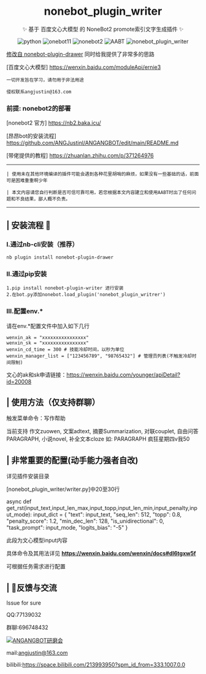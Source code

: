 <div align="center">

# nonebot_plugin_writer

✨ 基于 百度文心大模型 的 NoneBot2 promote索引文字生成插件 ✨

</div>

<p align="center">

<img src="https://img.shields.io/badge/python-3.10-blue.svg" alt="python">
<img src="https://img.shields.io/badge/Onebot-v11-lightgrey" alt="onebot11">
<img src="https://img.shields.io/badge/nonebot-2.0.0b4-orange" alt="nonebot2">
<img src="https://img.shields.io/github/last-commit/ANGJustinl/nonebot_plugin_writer.svg?label=Updated&logo=github&cacheSeconds=600" alt="AABT">   
<img src="https://github.com/ANGJustinl/nonebot_plugin_writer/total.svg?label=Downloads&logo=github&cacheSeconds=600" alt="nonebot_plugin_writer">  
</p>  
  
[修改自 nonebot-plugin-drawer](https://github.com/CrazyBoyM/nonebot-plugin-drawer) 同时给我提供了非常多的思路

[百度文心大模型] https://wenxin.baidu.com/moduleApi/ernie3



    一切开发旨在学习，请勿用于非法用途
    
    侵权联系angjustin@163.com
    
    
### 前提: nonebot2的部署

[nonebot2 官方] https://nb2.baka.icu/

[昂昂bot的安装流程] https://github.com/ANGJustinl/ANGANGBOT/edit/main/README.md

[带佬提供的教程] https://zhuanlan.zhihu.com/p/371264976

---

    | 使用未在其他环境编译的插件可能会遇到各种花里胡哨的麻烦，如果没有一些基础的话，前面可是困难重重啊少年
    
    | 本文内容请您自行判断是否可信可靠可用，若您根据本文内容建立和使用AABT时出了任何问题和不良结果，鄙人概不负责。
    
---

## | 安装流程 🚀

### Ⅰ.通过nb-cli安装（推荐）
```
nb plugin install nonebot-plugin-drawer
```
### Ⅱ.通过pip安装
```
1.pip install nonebot-plugin-writer 进行安装  
2.在bot.py添加nonebot.load_plugin('nonebot_plugin_writrer')
```
### Ⅲ.配置env.*
请在env.*配置文件中加入如下几行
```
wenxin_ak = "xxxxxxxxxxxxxxxx"
wenxin_sk = "xxxxxxxxxxxxxxxx"
wenxin_cd_time = 300 # 技能冷却时间，以秒为单位
wenxin_manager_list = ["123456789", "98765432"] # 管理员列表(不触发冷却时间限制)
```
文心的ak和sk申请链接：https://wenxin.baidu.com/younger/apiDetail?id=20008



## | 使用方法（仅支持群聊）
触发菜单命令：写作帮助

当前支持 作文zuowen, 文案adtext, 摘要Summarization, 对联couplet, 自由问答PARAGRAPH, 小说novel, 补全文本cloze
如: PARAGRAPH 疯狂星期四v我50




## | 非常重要的配置(动手能力强者自改)

详见插件安装目录

[nonebot_plugin_writer/writer.py]中20至30行

  async def get_rst(input_text,input_len_max,input_topp,input_len_min,input_penalty,input_mode):
    input_dict = {
        "text": input_text,
        "seq_len": 512,
        "topp": 0.8,
        "penalty_score": 1.2,
        "min_dec_len": 128,
        "is_unidirectional": 0,
        "task_prompt": input_mode,
        "logits_bias": "-5"
    }

此段为文心模型input内容

具体命令及其用法详见 __https://wenxin.baidu.com/wenxin/docs#dl6tgxw5f__

可根据任务需求进行配置





## | 👥反馈与交流

Issue for sure

QQ:77139032

群聊:696748432

<a target="_blank" href="https://qm.qq.com/cgi-bin/qm/qr?k=v4YpojQK_Ginr8S3Ies_jwwKrU-ZzA_m&jump_from=webapi&authKey=wZ/DxqcHHPGuTfBSAhpqzOo3/oiX0iojBCLq9qFymK+daTfwfmZNAoQrKIH+o8N0"><img border="0" src="//pub.idqqimg.com/wpa/images/group.png" alt="ANGANGBOT研磨会" title="ANGANGBOT研磨会"></a>

mail:angjustin@163.com

bilibili:https://space.bilibili.com/213993950?spm_id_from=333.1007.0.0
